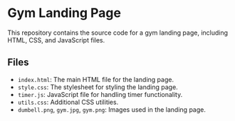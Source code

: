 # Gym Landing Page

This repository contains the source code for a gym landing page, including HTML, CSS, and JavaScript files.

## Files

- `index.html`: The main HTML file for the landing page.
- `style.css`: The stylesheet for styling the landing page.
- `timer.js`: JavaScript file for handling timer functionality.
- `utils.css`: Additional CSS utilities.
- `dumbell.png`, `gym.jpg`, `gym.png`: Images used in the landing page.
